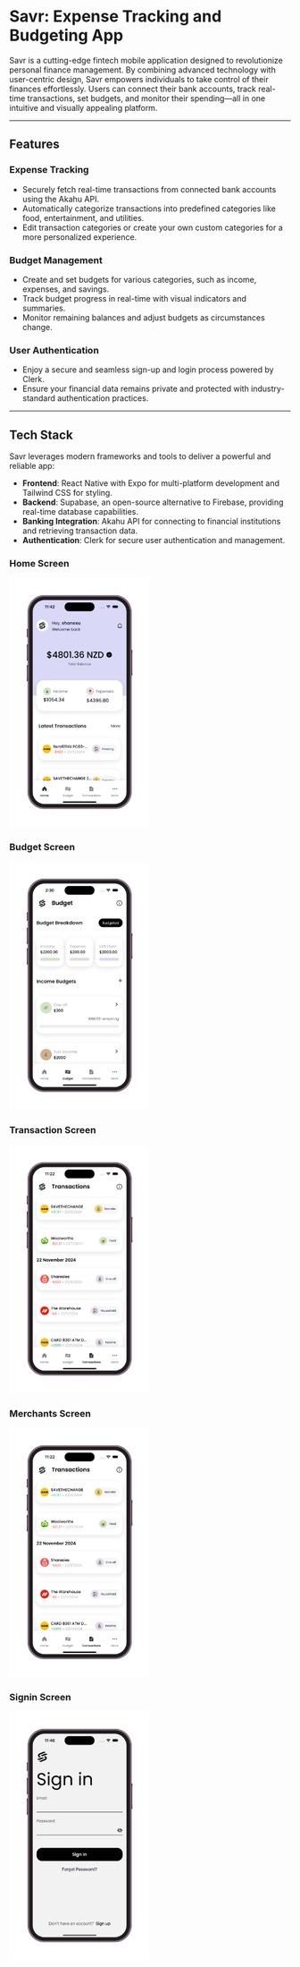 # Savr: Expense Tracking and Budgeting App

Savr is a cutting-edge fintech mobile application designed to revolutionize personal finance management. By combining advanced technology with user-centric design, Savr empowers individuals to take control of their finances effortlessly. Users can connect their bank accounts, track real-time transactions, set budgets, and monitor their spending—all in one intuitive and visually appealing platform.

---

## Features

### **Expense Tracking**

- Securely fetch real-time transactions from connected bank accounts using the Akahu API.
- Automatically categorize transactions into predefined categories like food, entertainment, and utilities.
- Edit transaction categories or create your own custom categories for a more personalized experience.

### **Budget Management**

- Create and set budgets for various categories, such as income, expenses, and savings.
- Track budget progress in real-time with visual indicators and summaries.
- Monitor remaining balances and adjust budgets as circumstances change.

### **User Authentication**

- Enjoy a secure and seamless sign-up and login process powered by Clerk.
- Ensure your financial data remains private and protected with industry-standard authentication practices.

---

## Tech Stack

Savr leverages modern frameworks and tools to deliver a powerful and reliable app:

- **Frontend**: React Native with Expo for multi-platform development and Tailwind CSS for styling.
- **Backend**: Supabase, an open-source alternative to Firebase, providing real-time database capabilities.
- **Banking Integration**: Akahu API for connecting to financial institutions and retrieving transaction data.
- **Authentication**: Clerk for secure user authentication and management.

### Home Screen
<img src="screenshots/home_page.png" alt="Dashboard Screen" width="250"/>

### Budget Screen
<img src="screenshots/budget_page.png" alt="Dashboard Screen" width="250"/>

### Transaction Screen
<img src="screenshots/transaction_page.png" alt="Dashboard Screen" width="250"/>

### Merchants Screen
<img src="screenshots/merchants.png" alt="Dashboard Screen" width="250"/>

### Signin Screen
<img src="screenshots/sign_in.png" alt="Dashboard Screen" width="250"/>


